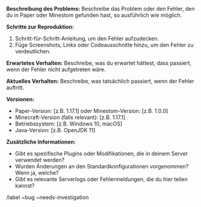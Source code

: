 **Beschreibung des Problems:**
Beschreibe das Problem oder den Fehler, den du in Paper oder Minestom gefunden hast, so ausführlich wie möglich.

**Schritte zur Reproduktion:**
1. Schritt-für-Schritt-Anleitung, um den Fehler aufzudecken.
2. Füge Screenshots, Links oder Codeausschnitte hinzu, um den Fehler zu verdeutlichen.

**Erwartetes Verhalten:**
Beschreibe, was du erwartet hättest, dass passiert, wenn der Fehler nicht aufgetreten wäre.

**Aktuelles Verhalten:**
Beschreibe, was tatsächlich passiert, wenn der Fehler auftritt.

**Versionen:**
- Paper-Version: [z.B. 1.17.1] oder Minestom-Version: [z.B. 1.0.0]
- Minecraft-Version (falls relevant): [z.B. 1.17.1]
- Betriebssystem: [z.B. Windows 10, macOS]
- Java-Version: [z.B. OpenJDK 11]

**Zusätzliche Informationen:**
- Gibt es spezifische Plugins oder Modifikationen, die in deinem Server verwendet werden?
- Wurden Änderungen an den Standardkonfigurationen vorgenommen? Wenn ja, welche?
- Gibt es relevante Serverlogs oder Fehlermeldungen, die du hier teilen kannst?

/label ~bug ~needs-investigation
